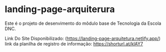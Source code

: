 # landing-page-arquiterura
Este é o projeto de desenvimento do môdulo base de Tecnologia da Escola DNC.

Link Do Site Disponibilizado: (https://landing-page-arquitetura.netlify.app/) <br>
link da planilha de registro de informação: https://shorturl.at/klAY7
